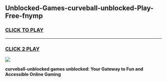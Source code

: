 
## Unblocked-Games-curveball-unblocked-Play-Free-fnymp
<h3>
<a href="https://premium76.site?title=curveball-unblocked&ref=20M">CLICK TO PLAY</a></h3>
<hr>

<h3>
<a href="https://premium76.site?title=curveball-unblocked&ref=20M">CLICK 2 PLAY</a>
  
</h3>

<a href="https://premium76.site?title=curveball-unblocked&ref=19M"><img src="https://clearcache.store/games.png"></a>


**curveball-unblocked games unblocked: Your Gateway to Fun and Accessible Online Gaming**
